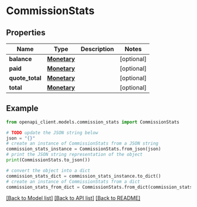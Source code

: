 # CommissionStats


## Properties

Name | Type | Description | Notes
------------ | ------------- | ------------- | -------------
**balance** | [**Monetary**](Monetary.md) |  | [optional] 
**paid** | [**Monetary**](Monetary.md) |  | [optional] 
**quote_total** | [**Monetary**](Monetary.md) |  | [optional] 
**total** | [**Monetary**](Monetary.md) |  | [optional] 

## Example

```python
from openapi_client.models.commission_stats import CommissionStats

# TODO update the JSON string below
json = "{}"
# create an instance of CommissionStats from a JSON string
commission_stats_instance = CommissionStats.from_json(json)
# print the JSON string representation of the object
print(CommissionStats.to_json())

# convert the object into a dict
commission_stats_dict = commission_stats_instance.to_dict()
# create an instance of CommissionStats from a dict
commission_stats_from_dict = CommissionStats.from_dict(commission_stats_dict)
```
[[Back to Model list]](../README.md#documentation-for-models) [[Back to API list]](../README.md#documentation-for-api-endpoints) [[Back to README]](../README.md)


